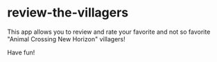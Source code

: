 # review-the-villagers
This app allows you to review and rate your favorite and not so favorite "Animal Crossing New Horizon" villagers! 

Have fun!